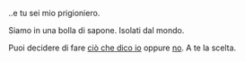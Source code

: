 ..e tu sei mio prigioniero.

Siamo in una bolla di sapone. Isolati dal mondo.

Puoi decidere di fare [ciò che dico io](dico-io/dico-io.md) oppure [no](no/no.md). A te la scelta. 
